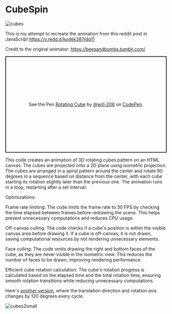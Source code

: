 # CubeSpin
![cubes](https://user-images.githubusercontent.com/20939293/236776005-cdc9dce7-a564-44cf-a689-e421a60f3185.gif)


This is my attempt to recreate the animation from this reddit post in JavaScript
https://v.redd.it/kodek387rdq11

Credit to the original animator: https://beesandbombs.tumblr.com/

<p class="codepen" data-height="300" data-default-tab="html,result" data-slug-hash="bGmaQJa" data-user="will-206" style="height: 300px; box-sizing: border-box; display: flex; align-items: center; justify-content: center; border: 2px solid; margin: 1em 0; padding: 1em;">
  <span>See the Pen <a href="https://codepen.io/will-206/pen/bGmaQJa">
  Rotating Cube</a> by <a href="https://codepen.io/will-206">@will-206</a>
  on <a href="https://codepen.io">CodePen</a>.</span>
</p>

This code creates an animation of 3D rotating cubes pattern on an HTML canvas. The cubes are projected onto a 2D plane using isometric projection. The cubes are arranged in a spiral pattern around the center and rotate 90 degrees in a sequence based on distance from the center, with each cube starting its rotation slightly later than the previous one. The animation runs in a loop, restarting after a set interval.

Optimizations: 

Frame rate limiting: The code limits the frame rate to 30 FPS by checking the time elapsed between frames before redrawing the scene. This helps prevent unnecessary computations and reduces CPU usage.

Off-canvas culling: The code checks if a cube's position is within the visible canvas area before drawing it. If a cube is off-canvas, it is not drawn, saving computational resources by not rendering unnecessary elements.

Face culling: The code omits drawing the right and bottom faces of the cube, as they are never visible in the isometric view. This reduces the number of faces to be drawn, improving rendering performance.

Efficient cube rotation calculation: The cube's rotation progress is calculated based on the elapsed time and the total rotation time, ensuring smooth rotation transitions while reducing unnecessary computations.
 
Here's <span><a href="https://codepen.io/will-206/pen/WNaMaRq">another version</a>, where the translation direction and rotation axis changes by 120 degrees every cycle. 


![cubes2small](https://user-images.githubusercontent.com/20939293/236800410-17725706-58ee-4fd3-ab82-5da62e5173e9.gif)


